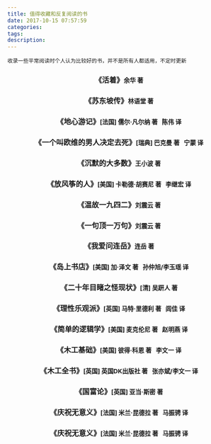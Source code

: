 ```yaml
---
title: 值得收藏和反复阅读的书
date: 2017-10-15 07:57:59
categories:
tags:
description:
---
```

  
`收录一些平常阅读时个人认为比较好的书，并不是所有人都适用，不定时更新`
<article style="text-align:center;">
    <h3>《活着》<small>余华 著</small></h3>
    <h3>《苏东坡传》<small>林语堂 著</small></h3>
    <h3>《地心游记》<small>[法国] 儒尔·凡尔纳 著&nbsp;&nbsp;&nbsp;陈伟 译</small></h3>
    <h3>《一个叫欧维的男人决定去死》<small>[瑞典] 巴克曼 著&nbsp;&nbsp;&nbsp;宁蒙 译</small></h3>
    <h3>《沉默的大多数》<small>王小波 著</small></h3>
    <h3>《放风筝的人》<small>[美国] 卡勒德·胡赛尼 著&nbsp;&nbsp;&nbsp;李继宏 译</small></h3>
    <h3>《温故一九四二》<small>刘震云 著</small></h3>
    <h3>《一句顶一万句》<small>刘震云 著</small></h3>
    <h3>《我爱问连岳》<small>连岳 著</small></h3>
    <h3>《岛上书店》<small>[美国] 加·泽文 著&nbsp;&nbsp;&nbsp;孙仲旭/李玉瑶 译</small></h3>
    <h3>《二十年目睹之怪现状》<small>[清] 吴趼人 著</small></h3>
    <h3>《理性乐观派》<small>[英国] 马特·里德利 著&nbsp;&nbsp;&nbsp;闾佳 译</small></h3>
    <h3>《简单的逻辑学》<small>[美国] 麦克伦尼 著&nbsp;&nbsp;&nbsp;赵明燕 译</small></h3>
    <h3>《木工基础》<small>[美国] 彼得·科恩 著&nbsp;&nbsp;&nbsp;李文一 译</small></h3>
    <h3>《木工全书》<small>[英国] 英国DK出版社 著&nbsp;&nbsp;&nbsp;张亦斌/李文一 译</small></h3>
    <h3>《国富论》<small>[英国] 亚当·斯密 著</small></h3>
    <h3>《庆祝无意义》<small>[法国] 米兰·昆德拉 著&nbsp;&nbsp;&nbsp;马振骋 译</small></h3>
    <h3>《庆祝无意义》<small>[法国] 米兰·昆德拉 著&nbsp;&nbsp;&nbsp;马振骋 译</small></h3>
</article>